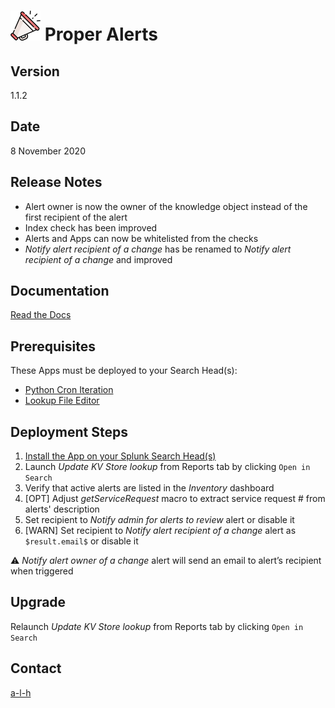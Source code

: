 #	![](./doc/img/icon.svg) Proper Alerts


##	Version


1.1.2


##	Date


8 November 2020


##	Release Notes


- Alert owner is now the owner of the knowledge object instead of the first recipient of the alert
- Index check has been improved
- Alerts and Apps can now be whitelisted from the checks
- *Notify alert recipient of a change* has be renamed to *Notify alert recipient of a change* and improved


##	Documentation


[Read the Docs](https://proper-alerts.rtfd.io)


##	Prerequisites


These Apps must be deployed to your Search Head(s):

- [Python Cron Iteration](https://splunkbase.splunk.com/app/4027/)
- [Lookup File Editor](https://splunkbase.splunk.com/app/1724/)


##	Deployment Steps


1.	[Install the App on your Splunk Search Head(s)](https://docs.splunk.com/Documentation/Splunk/latest/Admin/Deployappsandadd-ons#Deployment_architectures)
2.	Launch *Update KV Store lookup* from Reports tab by clicking ``Open in Search``
3.	Verify that active alerts are listed in the *Inventory* dashboard
4.	[OPT] Adjust *getServiceRequest* macro to extract service request # from alerts' description
5.	Set recipient to *Notify admin for alerts to review* alert or disable it
6.	[WARN] Set recipient to *Notify alert recipient of a change* alert as ``$result.email$`` or disable it

:warning: *Notify alert owner of a change* alert will send an email to alert’s recipient when triggered


##	Upgrade


Relaunch *Update KV Store lookup* from Reports tab by clicking ``Open in Search``


##	Contact


[a-l-h](https://github.com/a-l-h)

